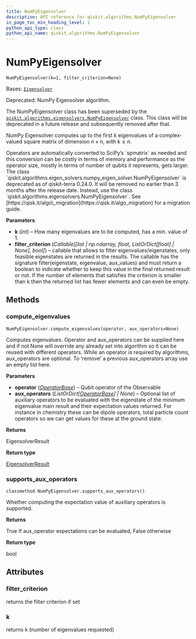 ```yaml
---
title: NumPyEigensolver
description: API reference for qiskit.algorithms.NumPyEigensolver
in_page_toc_min_heading_level: 1
python_api_type: class
python_api_name: qiskit.algorithms.NumPyEigensolver
---
```


# NumPyEigensolver

<span id="qiskit.algorithms.NumPyEigensolver" />

`NumPyEigensolver(k=1, filter_criterion=None)`

Bases: [`Eigensolver`](qiskit.algorithms.Eigensolver "qiskit.algorithms.eigen_solvers.eigen_solver.Eigensolver")

Deprecated: NumPy Eigensolver algorithm.

The NumPyEigensolver class has been superseded by the [`qiskit.algorithms.eigensolvers.NumPyEigensolver`](qiskit.algorithms.eigensolvers.NumPyEigensolver "qiskit.algorithms.eigensolvers.NumPyEigensolver") class. This class will be deprecated in a future release and subsequently removed after that.

NumPy Eigensolver computes up to the first $k$ eigenvalues of a complex-valued square matrix of dimension $n \times n$, with $k \leq n$.

<Admonition title="Note" type="note">
  Operators are automatically converted to SciPy’s `spmatrix` as needed and this conversion can be costly in terms of memory and performance as the operator size, mostly in terms of number of qubits it represents, gets larger.
</Admonition>

<Admonition title="Deprecated since version 0.24.0" type="danger">
  The class `qiskit.algorithms.eigen_solvers.numpy_eigen_solver.NumPyEigensolver` is deprecated as of qiskit-terra 0.24.0. It will be removed no earlier than 3 months after the release date. Instead, use the class `qiskit.algorithms.eigensolvers.NumPyEigensolver`. See [https://qisk.it/algo\_migration](https://qisk.it/algo_migration) for a migration guide.
</Admonition>

**Parameters**

*   **k** (*int*) – How many eigenvalues are to be computed, has a min. value of 1.
*   **filter\_criterion** (*Callable\[\[list | np.ndarray, float, ListOrDict\[float] | None], bool]*) – callable that allows to filter eigenvalues/eigenstates, only feasible eigenstates are returned in the results. The callable has the signature filter(eigenstate, eigenvalue, aux\_values) and must return a boolean to indicate whether to keep this value in the final returned result or not. If the number of elements that satisfies the criterion is smaller than k then the returned list has fewer elements and can even be empty.

## Methods

<span id="qiskit-algorithms-numpyeigensolver-compute-eigenvalues" />

### compute\_eigenvalues

<span id="qiskit.algorithms.NumPyEigensolver.compute_eigenvalues" />

`NumPyEigensolver.compute_eigenvalues(operator, aux_operators=None)`

Computes eigenvalues. Operator and aux\_operators can be supplied here and if not None will override any already set into algorithm so it can be reused with different operators. While an operator is required by algorithms, aux\_operators are optional. To ‘remove’ a previous aux\_operators array use an empty list here.

**Parameters**

*   **operator** ([*OperatorBase*](qiskit.opflow.OperatorBase "qiskit.opflow.OperatorBase")) – Qubit operator of the Observable
*   **aux\_operators** (*ListOrDict\[*[*OperatorBase*](qiskit.opflow.OperatorBase "qiskit.opflow.OperatorBase")*] | None*) – Optional list of auxiliary operators to be evaluated with the eigenstate of the minimum eigenvalue main result and their expectation values returned. For instance in chemistry these can be dipole operators, total particle count operators so we can get values for these at the ground state.

**Returns**

EigensolverResult

**Return type**

[EigensolverResult](qiskit.algorithms.EigensolverResult "qiskit.algorithms.EigensolverResult")

<span id="qiskit-algorithms-numpyeigensolver-supports-aux-operators" />

### supports\_aux\_operators

<span id="qiskit.algorithms.NumPyEigensolver.supports_aux_operators" />

`classmethod NumPyEigensolver.supports_aux_operators()`

Whether computing the expectation value of auxiliary operators is supported.

**Returns**

True if aux\_operator expectations can be evaluated, False otherwise

**Return type**

bool

## Attributes

<span id="qiskit.algorithms.NumPyEigensolver.filter_criterion" />

### filter\_criterion

returns the filter criterion if set

<span id="qiskit.algorithms.NumPyEigensolver.k" />

### k

returns k (number of eigenvalues requested)

